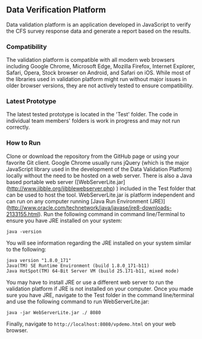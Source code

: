 ## Data Verification Platform
Data validation platform is an application developed in JavaScript to verify the CFS survey response data and generate a report based on the results. 

### Compatibility
The validation platform is compatible with all modern web browsers including Google Chrome, Microsoft Edge, Mozilla Firefox, Internet Explorer, Safari, Opera, Stock browser on Android, and Safari on iOS. While most of the libraries used in validation platform might run without major issues in older browser versions, they are not actively tested to ensure compatibility.

### Latest Prototype
The latest tested prototype is located in the 'Test' folder. The code in individual team members' folders is work in progress and may not run correctly. 

### How to Run
Clone or download the repository from the GitHub page or using your favorite Git client. Google Chrome usually runs jQuery (which is the major JavaScript library used in the development of the Data Validation Platform) locally without the need to be hosted on a web server. There is also a Java based portable web server ([WebServerLite.jar] (http://www.jibble.org/jibblewebserver.php) ) included in the Test folder that can be used to host the tool. 
WebServerLite.jar is platform independent and can run on any computer running [Java Run Environment (JRE)] (http://www.oracle.com/technetwork/java/javase/jre8-downloads-2133155.html). Run the following command in command line/Terminal to ensure you have JRE installed on your system: 
```
java -version
```

You will see information regarding the JRE installed on your system similar to the following:
 
```
java version "1.8.0_171"
Java(TM) SE Runtime Environment (build 1.8.0_171-b11)
Java HotSpot(TM) 64-Bit Server VM (build 25.171-b11, mixed mode) 
```

You may have to install JRE or use a different web server to run the validation platform if JRE is not installed on your computer. Once you made sure you have JRE, navigate to the Test folder in the command line/terminal and use the following command to run WebServerLite.jar:

```
java -jar WebServerLite.jar ./ 8080
```
Finally, navigate to `http://localhost:8080/vpdemo.html` on your web browser. 